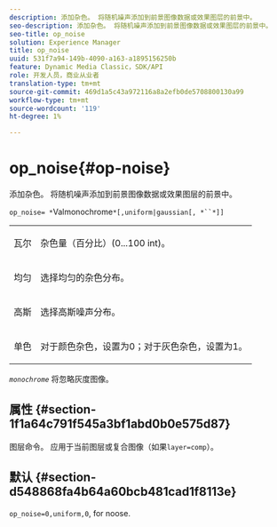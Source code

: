 ```yaml
---
description: 添加杂色。 将随机噪声添加到前景图像数据或效果图层的前景中。
seo-description: 添加杂色。 将随机噪声添加到前景图像数据或效果图层的前景中。
seo-title: op_noise
solution: Experience Manager
title: op_noise
uuid: 531f7a94-149b-4090-a163-a1895156250b
feature: Dynamic Media Classic，SDK/API
role: 开发人员，商业从业者
translation-type: tm+mt
source-git-commit: 469d1a5c43a972116a8a2efb0de5708800130a99
workflow-type: tm+mt
source-wordcount: '119'
ht-degree: 1%

---
```



# op_noise{#op-noise}

添加杂色。 将随机噪声添加到前景图像数据或效果图层的前景中。

`op_noise= *`Valmonochrome`*[,uniform|gaussian[, *``*]]`

<table id="table_40675464E5824D52BF392ECCE2DDC03C"> 
 <tbody> 
  <tr> 
   <td colname="col1"> <p><span class="codeph"> 瓦尔</span> </p> </td> 
   <td colname="col2"> <p>杂色量（百分比）(0...100 int)。 </p> </td> 
  </tr> 
  <tr> 
   <td colname="col1"> <p><span class="codeph"> 均匀</span> </p> </td> 
   <td colname="col2"> <p>选择均匀的杂色分布。 </p> </td> 
  </tr> 
  <tr> 
   <td colname="col1"> <p><span class="codeph"> 高斯</span> </p> </td> 
   <td colname="col2"> <p>选择高斯噪声分布。 </p> </td> 
  </tr> 
  <tr> 
   <td colname="col1"> <p><span class="varname"> 单色</span> </p> </td> 
   <td colname="col2"> <p>对于颜色杂色，设置为0；对于灰色杂色，设置为1。 </p> </td> 
  </tr> 
 </tbody> 
</table>

*`monochrome`* 将忽略灰度图像。

## 属性 {#section-1f1a64c791f545a3bf1abd0b0e575d87}

图层命令。 应用于当前图层或复合图像（如果`layer=comp`）。

## 默认 {#section-d548868fa4b64a60bcb481cad1f8113e}

`op_noise=0,uniform,0`, for noose.
